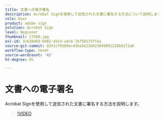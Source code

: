 ```yaml
---
title: 文書への電子署名
description: Acrobat Signを使用して送信された文書に署名する方法について説明します
role: User
product: adobe sign
solution: Acrobat Sign
level: Beginner
thumbnail: 17360.jpg
exl-id: 3c626d69-b982-45e3-a4cb-7b758175ffea
source-git-commit: 0241cf9189ec43ba3e216423049091226b0172a6
workflow-type: tm+mt
source-wordcount: '42'
ht-degree: 0%

---
```


# 文書への電子署名

Acrobat Signを使用して送信された文書に署名する方法を説明します。

>[!VIDEO](https://video.tv.adobe.com/v/344217?hidetitle=true)
